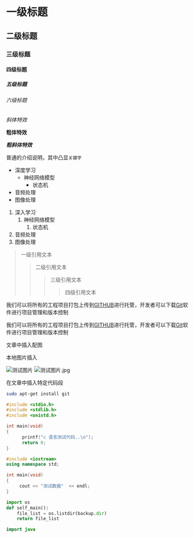 #  一级标题

## 二级标题

### 三级标题

#### 四级标题

##### 五级标题

###### 六级标题

*斜体特效*

**粗体特效**

***粗斜体特效***


普通的介绍说明，其中凸显`关键字`


* 深度学习
  * 神经网络模型
    * 状态机
* 音频处理
* 图像处理

1. 深入学习
	1. 神经网络模型
		1. 状态机
2. 音频处理
3. 图像处理

> 一级引用文本
>> 二级引用文本
>>> 三级引用文本
>>>> 四级引用文本


我们可以将所有的工程项目打包上传到[GITHUB](http://www.github.com "GitHub官方网站")进行托管，开发者可以下载[Git](http://git-scm.com/downloads "Git下载入口")软件进行项目管理和版本控制

我们可以将所有的工程项目打包上传到[GITHUB][1]进行托管，开发者可以下载[Git][2]软件进行项目管理和版本控制

[1]:http://www.github.com "GitHub官网"
[2]:http://www.git-scm.com/downloads "Git下载"

文章中插入配图

本地图片插入

![测试图片](C:/Users/赵新宇/Desktop/测试图片.jpg"图片标题") 
![测试图片.jpg](https://i.loli.net/2021/11/26/J6s9DFxNbQqwOzZ.png)


在文章中插入特定代码段

```bash
sudo apt-get install git
```

```c
#include <stdio.h>
#include <stdlib.h>
#include <unistd.h>

int main(void)
{
      printf("c 语言测试代码..\n");
      return 0;
}
```
```cpp
#include <iostream>
using namespace std;

int main(void)
{
     cout << "测试数据"  << endl;
}
```
```python
import os
def self_main():
	file_list = os.listdir(backup.dir)
	return file_list
```
```java
import java     
```
